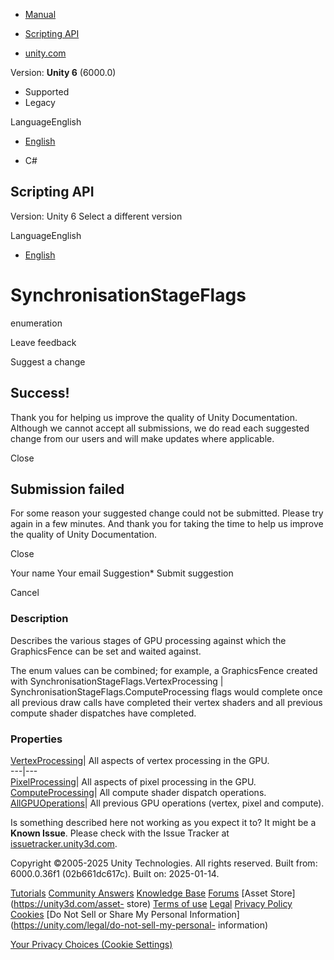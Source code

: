 [ ]()

  * [Manual](../Manual/index.html)
  * [Scripting API](../ScriptReference/index.html)

  * [unity.com](https://unity.com/)

Version: **Unity 6** (6000.0)

  * Supported
  * Legacy

LanguageEnglish

  * [English]()

  * C#

[ ](https://docs.unity3d.com)

## Scripting API

Version: Unity 6 Select a different version

LanguageEnglish

  * [English]()

# SynchronisationStageFlags

enumeration

Leave feedback

Suggest a change

## Success!

Thank you for helping us improve the quality of Unity Documentation. Although
we cannot accept all submissions, we do read each suggested change from our
users and will make updates where applicable.

Close

## Submission failed

For some reason your suggested change could not be submitted. Please <a>try
again</a> in a few minutes. And thank you for taking the time to help us
improve the quality of Unity Documentation.

Close

Your name Your email Suggestion* Submit suggestion

Cancel

[ ]()

### Description

Describes the various stages of GPU processing against which the GraphicsFence
can be set and waited against.

The enum values can be combined; for example, a GraphicsFence created with SynchronisationStageFlags.VertexProcessing | SynchronisationStageFlags.ComputeProcessing flags would complete once all previous draw calls have completed their vertex shaders and all previous compute shader dispatches have completed.

### Properties

[VertexProcessing](Rendering.SynchronisationStageFlags.VertexProcessing.html)|
All aspects of vertex processing in the GPU.  
---|---  
[PixelProcessing](Rendering.SynchronisationStageFlags.PixelProcessing.html)|
All aspects of pixel processing in the GPU.  
[ComputeProcessing](Rendering.SynchronisationStageFlags.ComputeProcessing.html)|
All compute shader dispatch operations.  
[AllGPUOperations](Rendering.SynchronisationStageFlags.AllGPUOperations.html)|
All previous GPU operations (vertex, pixel and compute).  
  
Is something described here not working as you expect it to? It might be a
**Known Issue**. Please check with the Issue Tracker at
[issuetracker.unity3d.com](https://issuetracker.unity3d.com).

Copyright ©2005-2025 Unity Technologies. All rights reserved. Built from:
6000.0.36f1 (02b661dc617c). Built on: 2025-01-14.

[Tutorials](https://unity3d.com/learn) [Community
Answers](https://answers.unity3d.com) [Knowledge
Base](https://support.unity3d.com/hc/en-us)
[Forums](https://forum.unity3d.com) [Asset Store](https://unity3d.com/asset-
store) [Terms of use](https://docs.unity3d.com/Manual/TermsOfUse.html)
[Legal](https://unity.com/legal) [Privacy
Policy](https://unity.com/legal/privacy-policy)
[Cookies](https://unity.com/legal/cookie-policy) [Do Not Sell or Share My
Personal Information](https://unity.com/legal/do-not-sell-my-personal-
information)

[Your Privacy Choices (Cookie Settings)](javascript:void\(0\);)

